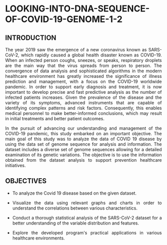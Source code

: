 # LOOKING-INTO-DNA-SEQUENCE-OF-COVID-19-GENOME-1-2
## INTRODUCTION
<p align="justify">The year 2019 saw the emergence of a new coronavirus known as SARS-CoV-2, which rapidly caused a global health disaster known as COVID-19. When an infected person coughs, sneezes, or speaks, respiratory droplets are the main way that the virus spreads from person to person. The convergence of data analysis and sophisticated algorithms in the modern healthcare environment has greatly increased the significance of illness prediction and management, with a focus on the COVID-19 worldwide pandemic. In order to support early diagnosis and treatment, it is now important to develop precise and fast predictive analysis  as the number of infected patients increases. Given the prevalence of the disease and the variety of its symptoms, advanced instruments that are capable of identifying complex patterns and risk factors. Consequently, this enables medical personnel to make better-informed conclusions, which may result in initial treatments and better patient outcomes.</p>
<p align="justify">In the pursuit of advancing our understanding and management of the COVID-19 pandemic, this study embarked on an important objective. The main goal of this study was to analyze the data of  COVID 19 disease by using the data set of genome sequence for analysis and information. The dataset includes a diverse set of genome sequences  allowing for a detailed examination of its genetic variations. The objective is to use the information obtained from the dataset analysis to support prevention healthcare initiatives.</p>

## OBJECTIVES
* <p align="justify">To analyze the Covid 19 disease based on the given dataset.</p>
* <p align="justify">Visualize the data using relevant graphs and charts in order to understand the correlations between various characteristics.</p>
* <p align="justify">Conduct a thorough statistical analysis of the SARS-CoV-2 dataset for a better understanding of the variable distribution and features.
* <p align="justify">Explore the developed program's practical applications in various healthcare environments.
